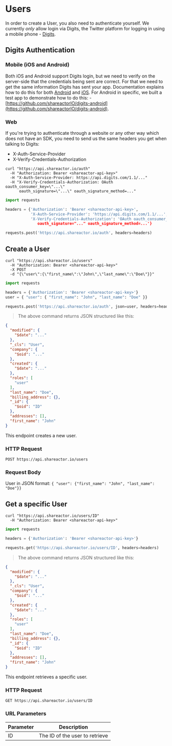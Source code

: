 # Users

In order to create a User, you also need to authenticate yourself. We currently *only* allow login via Digits, the Twitter platform for logging in using a mobile phone - [Digits](https://get.digits.com/).

## Digits Authentication

### Mobile (iOS and Android)

Both iOS and Android support Digits login, but we need to verify on the server-side that the credentials being sent are correct. For that we need to get the same information Digits has sent your app. Documentation explains how to do this for both [Android](https://docs.fabric.io/android/digits/advanced-setup.html#verify-digits-user) and [iOS](https://docs.fabric.io/apple/digits/advanced-setup.html#verifying-a-user). For Android in specific, we built a test app to demonstrate how to do this: - [https://github.com/shareactorIO/digits-android](https://github.com/shareactorIO/digits-android).

### Web

If you're trying to authenticate through a website or any other way which does not have an SDK, you need to send us the same headers you get when talking to Digits:

* X-Auth-Service-Provider
* X-Verify-Credentials-Authorization


```shell
curl "https://api.shareactor.io/auth"
  -H "Authorization: Bearer <shareactor-api-key>"
  -H "X-Auth-Service-Provider: https://api.digits.com/1.1/..."
  -H "X-Verify-Credentials-Authorization: OAuth oauth_consumer_key=\"...\"
      oauth_signature=\"...\" oauth_signature_method=..."
```

```python
import requests

headers = {'Authorization': 'Bearer <shareactor-api-key>',
           'X-Auth-Service-Provider': 'https://api.digits.com/1.1/...',
           'X-Verify-Credentials-Authorization': 'OAuth oauth_consumer_key="..."
              oauth_signature="..." oauth_signature_method=...'}

requests.post('https://api.shareactor.io/auth', headers=headers)
```

## Create a User

```shell
curl "https://api.shareactor.io/users"
  -H "Authorization: Bearer <shareactor-api-key>"
  -X POST
  -d "{\"user\":{\"first_name\":\"John\",\"last_name\":\"Doe\"}}"
```

```python
import requests

headers = {'Authorization': 'Bearer <shareactor-api-key>'}
user = { "user": { "first_name": "John", "last_name": "Doe" }}

requests.post('https://api.shareactor.io/auth', json=user, headers=headers)
```

> The above command returns JSON structured like this:

```json
{
  "modified": {
    "$date": "..."
  },
  "_cls": "User",
  "company": {
    "$oid": "..."
  },
  "created": {
    "$date": "..."
  },
  "roles": [
    "user"
  ],
  "last_name": "Doe",
  "billing_address": {},
  "_id": {
    "$oid": "ID"
  },
  "addresses": [],
  "first_name": "John"
}
```

This endpoint creates a new user.

### HTTP Request

`POST https://api.shareactor.io/users`

### Request Body

User in JSON format: `{ "user": {"first_name": "John", "last_name": "Doe"}}`


## Get a specific User

```shell
curl "https://api.shareactor.io/users/ID"
  -H "Authorization: Bearer <shareactor-api-key>"
```

```python
import requests

headers = {'Authorization': 'Bearer <shareactor-api-key>'}

requests.get('https://api.shareactor.io/users/ID', headers=headers)
```

> The above command returns JSON structured like this:

```json
{
  "modified": {
    "$date": "..."
  },
  "_cls": "User",
  "company": {
    "$oid": "..."
  },
  "created": {
    "$date": "..."
  },
  "roles": [
    "user"
  ],
  "last_name": "Doe",
  "billing_address": {},
  "_id": {
    "$oid": "ID"
  },
  "addresses": [],
  "first_name": "John"
}
```

This endpoint retrieves a specific user.

### HTTP Request

`GET https://api.shareactor.io/users/ID`

### URL Parameters

Parameter | Description
--------- | -----------
ID | The ID of the user to retrieve
